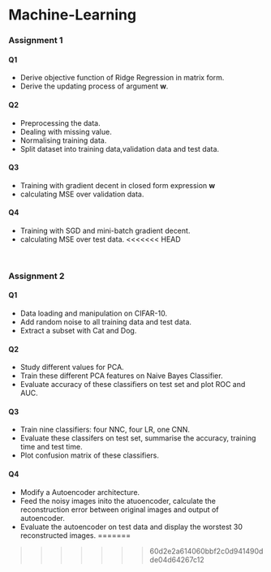 # Machine-Learning<br>

### Assignment 1

#### Q1
* Derive objective function of Ridge Regression in matrix form.
* Derive the updating process of argument **w**.

#### Q2
* Preprocessing the data.
* Dealing with missing value.
* Normalising training data.
* Split dataset into training data,validation data and test data.

#### Q3
* Training with gradient decent in closed form expression **w** 
* calculating MSE over validation data.

#### Q4
* Training with SGD and mini-batch gradient decent.
* calculating MSE over test data.
<<<<<<< HEAD

<br>

### Assignment 2

#### Q1
* Data loading and manipulation on CIFAR-10.
* Add random noise to all training data and test data.
* Extract a subset with Cat and Dog.

#### Q2
* Study different values for PCA.
* Train these different PCA features on Naive Bayes Classifier.
* Evaluate accuracy of these classifiers on test set and plot ROC and AUC. 

#### Q3
* Train nine classifiers: four NNC, four LR, one CNN.
* Evaluate these classifers on test set, summarise the accuracy, training time and test time.
* Plot confusion matrix of these classifiers.

#### Q4
* Modify a Autoencoder architecture.
* Feed the noisy images inito the atuoencoder, calculate the reconstruction error between original images and output of autoencoder.
* Evaluate the autoencoder on test data and display the worstest 30 reconstructed images. 
=======
>>>>>>> 60d2e2a614060bbf2c0d941490dde04d64267c12
